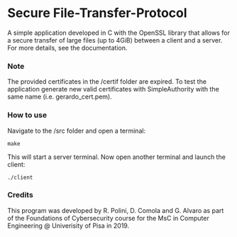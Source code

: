 # Secure File-Transfer-Protocol

A simple application developed in C with the OpenSSL library that allows for a secure transfer of large files (up to 4GiB) between a client and a server. For more details, see the documentation.

### Note ###
The provided certificates in the /certif folder are expired. To test the application generate new valid certificates with SimpleAuthority with the same name (i.e. gerardo_cert.pem).

### How to use ###
Navigate to the /src folder and open a terminal:
```shell
make
```
This will start a server terminal. Now open another terminal and launch the client:
```shell
./client
```

### Credits ###
This program was developed by R. Polini, D. Comola and G. Alvaro as part of the Foundations of Cybersecurity course for the MsC in Computer Engineering @ Univerisity of Pisa in 2019.

